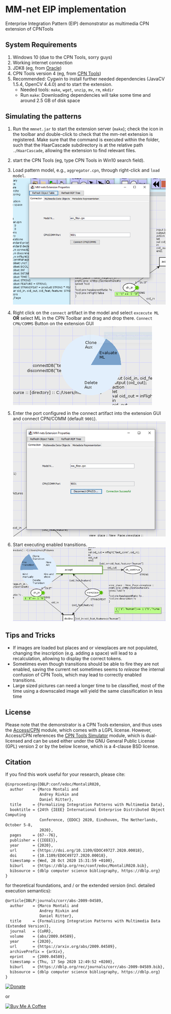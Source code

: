 # MM-net EIP implementation
Enterprise Integration Pattern (EIP) demonstrator as multimedia CPN extension of CPNTools

## System Requirements

1. Windows 10 (due to the CPN Tools, sorry guys)
2. Working internet connection
3. JDK8 (eg, from [Oracle](http://www.oracle.com/technetwork/pt/java/javase/downloads/jdk8-downloads-2133151.html?printOnly=1))
4. CPN Tools version 4 (eg, from [CPN Tools](http://cpntools.org/2018/01/16/download/))
5. Recommended: Cygwin to install further needed dependencies (JavaCV 1.5.4, OpenCV 4.4.0) and to start the extension.
    * Needed tools: `make`, `wget`, `unzip`, `mv`, `rm`, `mkdir`
    * Run `make`: Downloading dependencies will take some time and around 2.5 GB of disk space

## Simulating the patterns

1. Run the `mmnet.jar` to start the extension server (`make`);
check the icon in the toolbar and double-click to check that the mm-net
extension is registered. Make sure that the command is executed within the
folder, such that the HaarCascade subdirectory is at the relative path
`./HaarCascade`, allowing the extension to find relevant files.
2. start the CPN Tools (eg, type CPN Tools in Win10 search field).
3. Load pattern model, e.g., `aggregator.cpn`, through right-click and `load model`.
![pic-connector](pictures/mmnet-connector.png#center)

4. Right click on the `connect` artifact in the model and select `excecute ML`
**OR** select ML in the CPN Toolbar and drag and drop there.
`Connect CPN/COMMS` Button on the extension GUI
![pic-connect-right-click](pictures/pic-connect-right-click.png#center)


5. Enter the port configured in the connect artifact into the extension GUI and connect CPN/COMM (default `9001`).
![comm-connected](pictures/comm-connected.png#center)
6. Start executing enabled transitions.
![pic-fire-transition](pictures/fire-transition.png#center)

## Tips and Tricks
- If images are loaded but places and or viewplaces are not populated, changing
  the inscription (e.g. adding a space) will lead to a recalculation, allowing
  to display the correct tokens.
- Sometimes even though transitions should be able to fire they are not enabled,
  saving the current net sometimes seems to *release* the internal confusion
  of CPN Tools, which may lead to correctly enabled transitions.
- Large sized pictures can need a longer time to be classified, most of the time using a
  downscaled image will yield the same classification in less time

## License

Please note that the demonstrator is a CPN Tools extension, and thus uses the [Access/CPN](http://cpntools.org/2018/01/15/license-for-access-cpn/) module, which comes with a LGPL license. However, Access/CPN references the [CPN Tools Simulator](http://cpntools.org/2018/01/15/license-for-cpn-tools-simulator/) module, which is dual-licensed and can be used either under the GNU General Public License (GPL) version 2 or by the below license, which is a 4-clause BSD license.

## Citation

If you find this work useful for your research, please cite:
```
@inproceedings{DBLP:conf/edoc/MontaliR020,
  author    = {Marco Montali and
               Andrey Rivkin and
               Daniel Ritter},
  title     = {Formalizing Integration Patterns with Multimedia Data},
  booktitle = {24th {IEEE} International Enterprise Distributed Object Computing
               Conference, {EDOC} 2020, Eindhoven, The Netherlands, October 5-8,
               2020},
  pages     = {67--76},
  publisher = {{IEEE}},
  year      = {2020},
  url       = {https://doi.org/10.1109/EDOC49727.2020.00018},
  doi       = {10.1109/EDOC49727.2020.00018},
  timestamp = {Wed, 28 Oct 2020 15:31:59 +0100},
  biburl    = {https://dblp.org/rec/conf/edoc/MontaliR020.bib},
  bibsource = {dblp computer science bibliography, https://dblp.org}
}
```
for theoretical foundations, and / or the extended version (incl. detailed execution semantics):
```
@article{DBLP:journals/corr/abs-2009-04589,
  author    = {Marco Montali and
               Andrey Rivkin and
               Daniel Ritter},
  title     = {Formalizing Integration Patterns with Multimedia Data (Extended Version)},
  journal   = {CoRR},
  volume    = {abs/2009.04589},
  year      = {2020},
  url       = {https://arxiv.org/abs/2009.04589},
  archivePrefix = {arXiv},
  eprint    = {2009.04589},
  timestamp = {Thu, 17 Sep 2020 12:49:52 +0200},
  biburl    = {https://dblp.org/rec/journals/corr/abs-2009-04589.bib},
  bibsource = {dblp computer science bibliography, https://dblp.org}
}
```

[![Donate](https://www.paypalobjects.com/en_US/i/btn/btn_donateCC_LG.gif)](https://www.paypal.com/cgi-bin/webscr?cmd=_s-xclick&hosted_button_id=4BHCBCD9WRYS6&source=url)

or

<a href="https://www.buymeacoffee.com/dritter" target="_blank"><img src="https://cdn.buymeacoffee.com/buttons/v2/default-yellow.png" alt="Buy Me A Coffee" style="height: 60px !important;width: 217px !important;" ></a>
